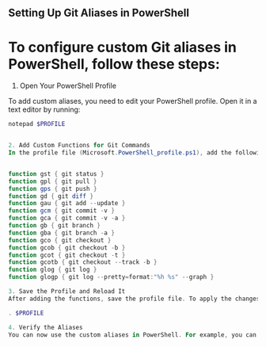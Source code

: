 ## Setting Up Git Aliases in PowerShell

# To configure custom Git aliases in PowerShell, follow these steps:

1. Open Your PowerShell Profile

To add custom aliases, you need to edit your PowerShell profile. Open it in a text editor by running:

```powershell
notepad $PROFILE


2. Add Custom Functions for Git Commands
In the profile file (Microsoft.PowerShell_profile.ps1), add the following functions to create Git command aliases:


function gst { git status }
function gpl { git pull }
function gps { git push }
function gd { git diff }
function gau { git add --update }
function gcm { git commit -v }
function gca { git commit -v -a }
function gb { git branch }
function gba { git branch -a }
function gco { git checkout }
function gcob { git checkout -b }
function gcot { git checkout -t }
function gcotb { git checkout --track -b }
function glog { git log }
function glogp { git log --pretty=format:"%h %s" --graph }

3. Save the Profile and Reload It
After adding the functions, save the profile file. To apply the changes in your current PowerShell session, run:

. $PROFILE

4. Verify the Aliases
You can now use the custom aliases in PowerShell. For example, you can use gst for git status, gpl for git pull, and gps for git push.
